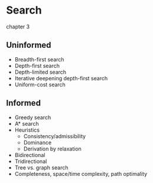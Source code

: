 # Search
chapter 3
## Uninformed

- Breadth-first search
- Depth-first search
- Depth-limited search
- Iterative deepening depth-first search
- Uniform-cost search

## Informed

- Greedy search
- A* search
- Heuristics
	- Consistency/admissibility
	- Dominance
	- Derivation by relaxation
- Bidirectional
- Tridirectional
- Tree vs. graph search
- Completeness, space/time complexity, path optimality